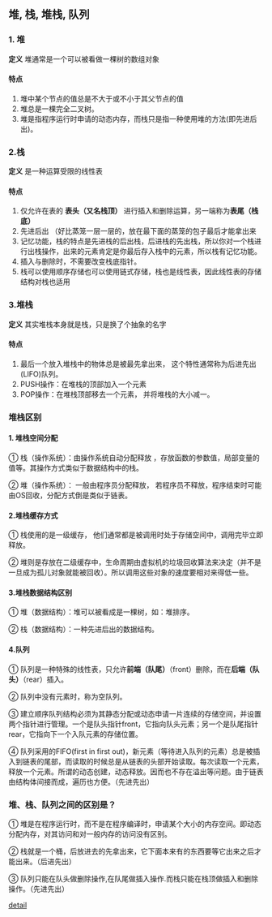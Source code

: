 ## 堆, 栈, 堆栈, 队列

### 1. 堆

**定义** 堆通常是一个可以被看做一棵树的数组对象   

#### 特点 
1. 堆中某个节点的值总是不大于或不小于其父节点的值
2. 堆总是一棵完全二叉树。
3. 堆是指程序运行时申请的动态内存，而栈只是指一种使用堆的方法(即先进后出)。


### 2.栈

**定义** 是一种运算受限的线性表

#### 特点
1. 仅允许在表的 **表头（又名栈顶）** 进行插入和删除运算，另一端称为**表尾（栈底）**
2. 先进后出 （好比蒸笼一层一层的，放在最下面的蒸笼的包子最后才能拿出来
3. 记忆功能，栈的特点是先进栈的后出栈，后进栈的先出栈，所以你对一个栈进行出栈操作，出来的元素肯定是你最后存入栈中的元素，所以栈有记忆功能。
4. 插入与删除时，不需要改变栈底指针。
5. 栈可以使用顺序存储也可以使用链式存储，栈也是线性表，因此线性表的存储结构对栈也适用


### 3.堆栈

**定义** 其实堆栈本身就是栈，只是换了个抽象的名字

#### 特点

1. 最后一个放入堆栈中的物体总是被最先拿出来， 这个特性通常称为后进先出(LIFO)队列。 
2. PUSH操作：在堆栈的顶部加入一个元素
3. POP操作：在堆栈顶部移去一个元素， 并将堆栈的大小减一。




### 堆栈区别

#### 1. 堆栈空间分配

 ① 栈（操作系统）：由操作系统自动分配释放 ，存放函数的参数值，局部变量的值等。其操作方式类似于数据结构中的栈。
 
 ② 堆（操作系统）： 一般由程序员分配释放， 若程序员不释放，程序结束时可能由OS回收，分配方式倒是类似于链表。
 
#### 2.堆栈缓存方式

 ① 栈使用的是一级缓存， 他们通常都是被调用时处于存储空间中，调用完毕立即释放。
  
 ② 堆则是存放在二级缓存中，生命周期由虚拟机的垃圾回收算法来决定（并不是一旦成为孤儿对象就能被回收）。所以调用这些对象的速度要相对来得低一些。
 
 
 
#### 3.堆栈数据结构区别

 ① 堆（数据结构）：堆可以被看成是一棵树，如：堆排序。

 ② 栈（数据结构）：一种先进后出的数据结构。


#### 4.队列

① 队列是一种特殊的线性表，只允许**前端（队尾）**（front）删除，而在**后端（队头）**（rear）插入。

② 队列中没有元素时，称为空队列。

③ 建立顺序队列结构必须为其静态分配或动态申请一片连续的存储空间，并设置两个指针进行管理。一个是队头指针front，它指向队头元素；另一个是队尾指针rear，它指向下一个入队元素的存储位置。

④ 队列采用的FIFO(first in first out)，新元素（等待进入队列的元素）总是被插入到链表的尾部，而读取的时候总是从链表的头部开始读取。每次读取一个元素，释放一个元素。所谓的动态创建，动态释放。因而也不存在溢出等问题。由于链表由结构体间接而成，遍历也方便。（先进先出）



### 堆、栈、队列之间的区别是？

① 堆是在程序运行时，而不是在程序编译时，申请某个大小的内存空间。即动态分配内存，对其访问和对一般内存的访问没有区别。

② 栈就是一个桶，后放进去的先拿出来，它下面本来有的东西要等它出来之后才能出来。（后进先出）

③ 队列只能在队头做删除操作,在队尾做插入操作.而栈只能在栈顶做插入和删除操作。（先进先出）

[detail](http://jingyan.baidu.com/article/6c67b1d6a09f9a2786bb1e4a.html)

